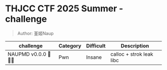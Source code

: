# THJCC CTF 2025 Summer - challenge
> Author: 堇姬Naup

| challenge | Category | Difficult | Description |
|-----------|----------|-----------|-------------|
|NAUPMD v0.0.0 📒📕📘 | Pwn | Insane | calloc + strok leak libc |

